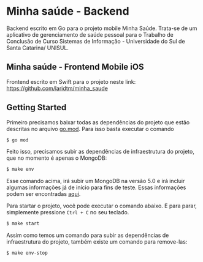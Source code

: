 # Minha saúde - Backend

Backend escrito em Go para o projeto mobile Minha Saúde.
Trata-se de um aplicativo de gerenciamento de saúde pessoal para o Trabalho de Conclusão de Curso Sistemas de Informação - Universidade do Sul de Santa Catarina/ UNISUL.

## Minha saúde - Frontend Mobile iOS

Frontend escrito em Swift para o projeto neste link: 
https://github.com/laridtm/minha_saude

## Getting Started

Primeiro precisamos baixar todas as dependências do projeto que estão descritas no arquivo [go.mod](go.mod). Para isso basta executar o comando

```sh
$ go mod
```

Feito isso, precisamos subir as dependências de infraestrutura do projeto, que no momento é apenas o MongoDB:

```sh
$ make env
```

Esse comando acima, irá subir um MongoDB na versão 5.0 e irá incluir algumas informações já de início para fins de teste. Essas informações podem ser encontradas [aqui](build/mongo-init.js).

Para startar o projeto, você pode executar o comando abaixo. E para parar, simplemente pressione `Ctrl + C` no seu teclado.

```sh
$ make start
```

Assim como temos um comando para subir as dependências de infraestrutura do projeto, também existe um comando para remove-las:

```sh
$ make env-stop
```

